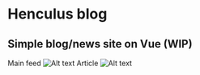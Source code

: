 # Henculus blog
## Simple blog/news site on Vue (WIP)
Main feed
![Alt text](https://i.imgur.com/5ujDnGT.png)
Article
![Alt text](https://i.imgur.com/2F2Rz3r.png)

